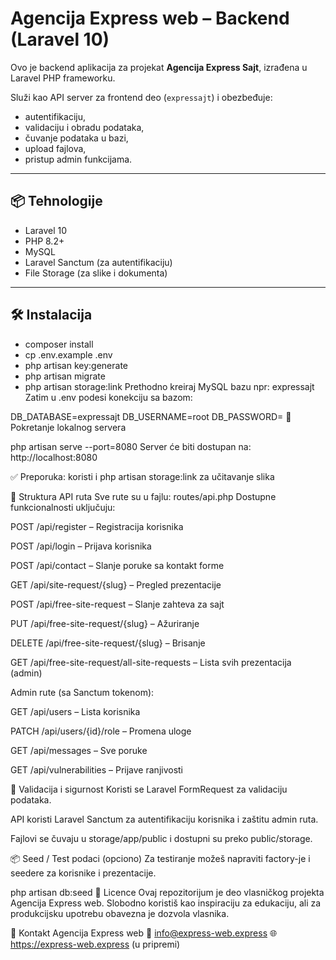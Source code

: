# Agencija Express web – Backend (Laravel 10)

Ovo je backend aplikacija za projekat **Agencija Express Sajt**, izrađena u Laravel PHP frameworku.

Služi kao API server za frontend deo (`expressajt`) i obezbeđuje:
- autentifikaciju,
- validaciju i obradu podataka,
- čuvanje podataka u bazi,
- upload fajlova,
- pristup admin funkcijama.

---

## 📦 Tehnologije

- Laravel 10
- PHP 8.2+
- MySQL
- Laravel Sanctum (za autentifikaciju)
- File Storage (za slike i dokumenta)

---

## 🛠️ Instalacija


- composer install
- cp .env.example .env
- php artisan key:generate
- php artisan migrate
- php artisan storage:link
Prethodno kreiraj MySQL bazu npr: expressajt
Zatim u .env podesi konekciju sa bazom:


DB_DATABASE=expressajt
DB_USERNAME=root
DB_PASSWORD=
🚀 Pokretanje lokalnog servera

php artisan serve --port=8080
Server će biti dostupan na: http://localhost:8080

✅ Preporuka: koristi i php artisan storage:link za učitavanje slika

📁 Struktura API ruta
Sve rute su u fajlu: routes/api.php
Dostupne funkcionalnosti uključuju:

POST /api/register – Registracija korisnika

POST /api/login – Prijava korisnika

POST /api/contact – Slanje poruke sa kontakt forme

GET /api/site-request/{slug} – Pregled prezentacije

POST /api/free-site-request – Slanje zahteva za sajt

PUT /api/free-site-request/{slug} – Ažuriranje

DELETE /api/free-site-request/{slug} – Brisanje

GET /api/free-site-request/all-site-requests – Lista svih prezentacija (admin)

Admin rute (sa Sanctum tokenom):

GET /api/users – Lista korisnika

PATCH /api/users/{id}/role – Promena uloge

GET /api/messages – Sve poruke

GET /api/vulnerabilities – Prijave ranjivosti

🧠 Validacija i sigurnost
Koristi se Laravel FormRequest za validaciju podataka.

API koristi Laravel Sanctum za autentifikaciju korisnika i zaštitu admin ruta.

Fajlovi se čuvaju u storage/app/public i dostupni su preko public/storage.

📦 Seed / Test podaci (opciono)
Za testiranje možeš napraviti factory-je i seedere za korisnike i prezentacije.

php artisan db:seed
🧾 Licence 
Ovaj repozitorijum je deo vlasničkog projekta Agencija Express web.
Slobodno koristiš kao inspiraciju za edukaciju, ali za produkcijsku upotrebu obavezna je dozvola vlasnika.

📌 Kontakt
Agencija Express web
📧 info@express-web.express
🌐 https://express-web.express (u pripremi)